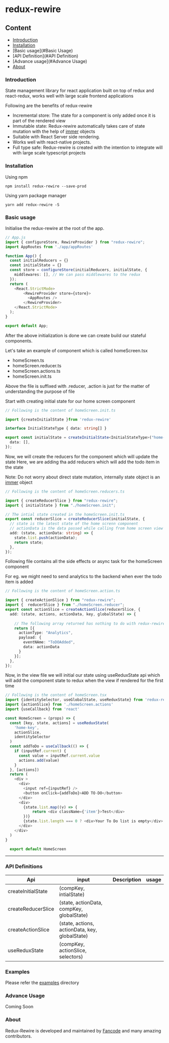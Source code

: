 # redux-rewire

## Content
- [Introduction](#Introduction)
- [Installation](#Installation)
- [Basic usage](#Basic Usage)
- [API Definition](#API Definition)
- [Advance usage](#Advance Usage)
- [About](#About)

### Introduction
State management library for react application built on top of redux and react-redux, 
works well with large scale frontend applications

Following are the benefits of redux-rewire

- Incremental store: The state for a component is only added once it is part of the rendered view
- Immutable state: Redux-rewire automatically takes care of state mutation with the help of [immer](https://github.com/immerjs/immer) objects
- Suitable with React Server side rendering.
- Works well with react-native projects.
- Full type safe: Redux-rewire is created with the intention to integrate will with large scale typescript projects


### Installation
Using npm
```shell
npm install redux-rewire --save-prod
```
Using yarn package manager
```shell
yarn add redux-rewire -S
```

### Basic usage
Initialise the redux-rewire at the root of the app.
```typescript jsx
// App.js
import { configureStore, RewireProvider } from "redux-rewire";
import AppRoutes from './app/appRoutes'

function App() {
  const initialReducers = {}
  const initialState = {}
  const store = configureStore(initialReducers, initialState, {
    middlewares: [], // We can pass middlewares to the redux
  });
  return (
    <React.StrictMode>
        <RewireProvider store={store}>
          <AppRoutes />
        </RewireProvider>
    </React.StrictMode>
  );
}

export default App;
```

After the above initialization is done we can create build our stateful components.

Let's take an example of component which is called homeScreen.tsx
- homeScreen.ts
- homeScreen.reducer.ts
- homeScreen.actions.ts
- homeScreen.init.ts

Above the file is suffixed with .reducer, .action is just for the matter of understanding the purpose of file

Start with creating initial state for our home screen component
```typescript
// Following is the content of homeScreen.init.ts

import {createInitialState }from 'redux-rewire'

interface InitialStateType { data: string[] }

export const initialState = createInitialState<InitialStateType>("home-key",{
  data: [],
});
```

Now, we will create the reducers for the component which will update the state
Here, we are adding tha add reducers which will add the todo item in the state

Note: Do not worry about direct state mutation, internally state object is an [immer](https://github.com/immerjs/immer) object

```typescript
// Following is the content of homeScreen.reducers.ts

import { createReducerSlice } from "redux-rewire";
import { initialState } from "./homeScreen.init";

// The intial state created in the homeScreen.init.ts
export const reducerSlice = createReducerSlice(initialState, {
  // state is the latest state of the home screnn component
  // actionData is the data passed while calling from home screen view
  add: (state, actionData: string) => {
    state.list.push(actionData);
    return state;
  },
});

```

Following file contains all the side effects or async task for the homeScreen component 

For eg. we might need to send analytics to the backend when ever the todo item is added

```typescript
// Following is the content of homeScreen.action.ts

import { createActionSlice } from "redux-rewire";
import {  reducerSlice } from "./homeScreen.reducer";
export const actionSlice = createActionSlice(reducerSlice, {
  add: (state, actions, actionData, key, globalState) => {
    
    // The following array returned has nothing to do with redux-rewire, it is application specific
    return [{
      actionType: "Analytics",
      payload: {
        eventNAme: "ToDOAdded",
        data: actionData
      }
    }];
  },
});
```
Now, in the view file we will initial our state using useReduxState api which will add the component state to redux when the view if rendered for the first time

```typescript jsx
// Following is the content of homeScreen.tsx
import {identitySelector, useGlobalState, useReduxState} from 'redux-rewire'
import {actionSlice} from './homeScreen.actions'
import {useCallback} from 'react'

const HomeScreen = (props) => {
  const [key, state, actions] = useReduxState(
    'home-key',
    actionSlice,
    identitySelector
  )
  const addToDo = useCallback(() => {
    if (inputRef.current) {
      const value = inputRef.current.value
      actions.add(value)
    }
  }, [actions])
  return (
    <div >
      <div>
        <input ref={inputRef} />
        <button onClick={addToDo}>ADD TO-DO</button>
      </div>
      <div>
        {state.list.map((v) => {
            return <div className={'item'}>Test</div>
        })}
        {state.list.length === 0 ? <div>Your To Do list is empty</div> : null}
      </div>
    </div>
  )
}

  export default HomeScreen


```
---
### API Definitions
| Api                | input                                          | Description | usage |
|--------------------|------------------------------------------------|-------------|-------|
| createInitialState | (compKey, intialState)                         |             |       |
| createReducerSlice | (state, actionData, compKey, globalState)      |             |       |
| createActionSlice  | (state, actions, actionData, key, globalState) |             |       |
| useReduxState      | (compKey, actionSlice, selectors)              |             |       |


### Examples
Please refer the [examples](https://github.com/ds-fancode/redux-rewire/tree/main/example) directory

### Advance Usage
Coming Soon
### About
Redux-Rewire is developed and maintained by [Fancode](https://www.fancode.com/) and many amazing contributors.

